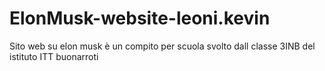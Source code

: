 # ElonMusk-website-leoni.kevin
Sito web su elon musk
è un compito per scuola svolto dall classe 3INB del istituto ITT buonarroti
